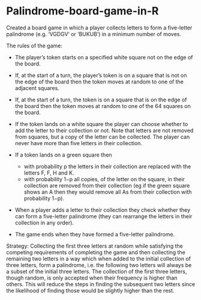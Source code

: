 # Palindrome-board-game-in-R

Created a board game in which a player collects letters to form a five-letter palindrome (e.g. ‘VGDGV’ or ‘BUKUB’) in a minimum number of moves.

The rules of the game:

- The player’s token starts on a specified white square not on the edge of the board.

- If, at the start of a turn, the player’s token is on a square that is not on the edge of the board then the token moves at random to one of the adjacent squares.

- If, at the start of a turn, the token is on a square that is on the edge of the board then the token moves at random to one of the 64 squares on the board.

- If the token lands on a white square the player can choose whether to add the letter to their collection or not. Note that letters are not removed from squares, but a copy of the letter can be collected. The player can never have more than five letters in their collection.

- If a token lands on a green square then

  - with probability p the letters in their collection are replaced with the letters F, F, H and K.
  - with probability 1−p all copies, of the letter on the square, in their collection are removed from their collection (eg if the green square shows an A then they would remove     all As from their collection with probability 1−p).

- When a player adds a letter to their collection they check whether they can form a five-letter palindrome (they can rearrange the letters in their collection in any order).

- The game ends when they have formed a five-letter palindrome.


Strategy:
Collecting the first three letters at random while satisfying the competing requirements of completing the game and then collecting the remaining two letters in a way which when added to the initial collection of three letters, form a palindrome, i.e. the following two letters will always be a subset of the initial three letters. The collection of the first three letters, though random, is only accepted when their frequency is higher than others. This will reduce the steps in finding the subsequent two letters since the likelihood of finding those would be slightly higher than the rest.
